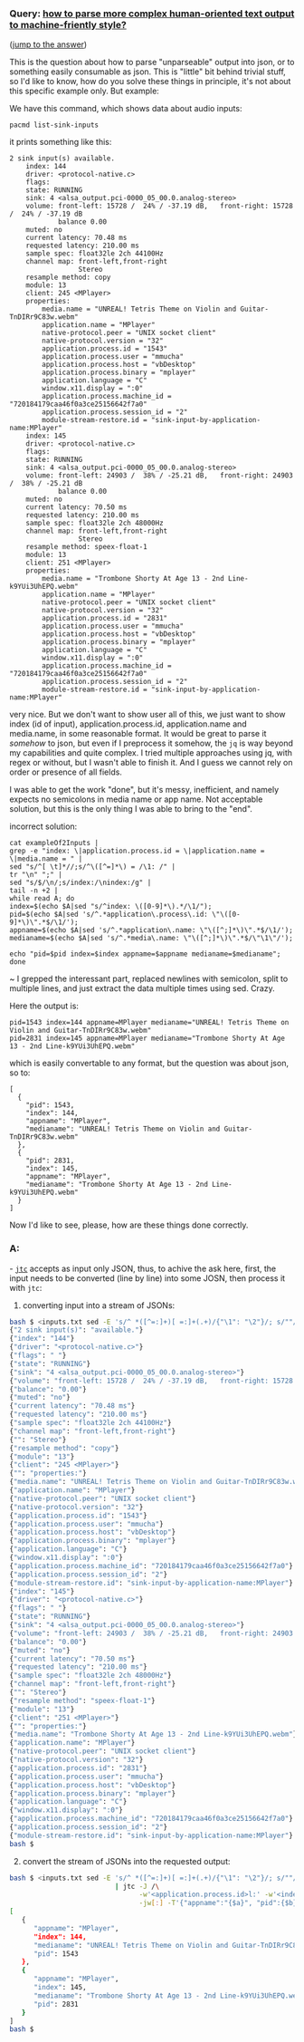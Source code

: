 ### Query: [how to parse more complex human-oriented text output to machine-friently style?](https://stackoverflow.com/questions/59913240/how-to-parse-more-complex-human-oriented-text-output-to-machine-friently-style)
([jump to the answer](https://github.com/ldn-softdev/stackoverflow-json/blob/master/lib/how%20to%20parse%20more%20complex%20human-oriented%20text%20output%20to%20machine-friently%20style.md#a))

This is the question about how to parse "unparseable" output into json, or to something easily consumable as json. This is "little" bit behind trivial stuff, so I'd like to know, how do you solve these things in principle, it's not about this specific example only. But example:

We have this command, which shows data about audio inputs: 

    pacmd list-sink-inputs

it prints something like this:

```
2 sink input(s) available.
    index: 144
    driver: <protocol-native.c>
    flags: 
    state: RUNNING
    sink: 4 <alsa_output.pci-0000_05_00.0.analog-stereo>
    volume: front-left: 15728 /  24% / -37.19 dB,   front-right: 15728 /  24% / -37.19 dB
            balance 0.00
    muted: no
    current latency: 70.48 ms
    requested latency: 210.00 ms
    sample spec: float32le 2ch 44100Hz
    channel map: front-left,front-right
                 Stereo
    resample method: copy
    module: 13
    client: 245 <MPlayer>
    properties:
        media.name = "UNREAL! Tetris Theme on Violin and Guitar-TnDIRr9C83w.webm"
        application.name = "MPlayer"
        native-protocol.peer = "UNIX socket client"
        native-protocol.version = "32"
        application.process.id = "1543"
        application.process.user = "mmucha"
        application.process.host = "vbDesktop"
        application.process.binary = "mplayer"
        application.language = "C"
        window.x11.display = ":0"
        application.process.machine_id = "720184179caa46f0a3ce25156642f7a0"
        application.process.session_id = "2"
        module-stream-restore.id = "sink-input-by-application-name:MPlayer"
    index: 145
    driver: <protocol-native.c>
    flags: 
    state: RUNNING
    sink: 4 <alsa_output.pci-0000_05_00.0.analog-stereo>
    volume: front-left: 24903 /  38% / -25.21 dB,   front-right: 24903 /  38% / -25.21 dB
            balance 0.00
    muted: no
    current latency: 70.50 ms
    requested latency: 210.00 ms
    sample spec: float32le 2ch 48000Hz
    channel map: front-left,front-right
                 Stereo
    resample method: speex-float-1
    module: 13
    client: 251 <MPlayer>
    properties:
        media.name = "Trombone Shorty At Age 13 - 2nd Line-k9YUi3UhEPQ.webm"
        application.name = "MPlayer"
        native-protocol.peer = "UNIX socket client"
        native-protocol.version = "32"
        application.process.id = "2831"
        application.process.user = "mmucha"
        application.process.host = "vbDesktop"
        application.process.binary = "mplayer"
        application.language = "C"
        window.x11.display = ":0"
        application.process.machine_id = "720184179caa46f0a3ce25156642f7a0"
        application.process.session_id = "2"
        module-stream-restore.id = "sink-input-by-application-name:MPlayer"
```

very nice. But we don't want to show user all of this, we just want to show index (id of input), application.process.id, application.name and media.name, in some reasonable format. It would be great to parse it _somehow_ to json, but even if I preprocess it somehow, the `jq` is way beyond my capabilities and quite complex. I tried multiple approaches using jq, with regex or without, but I wasn't able to finish it. And I guess we cannot rely on order or presence of all fields.

I was able to get the work "done", but it's messy, inefficient, and namely expects no semicolons in media name or app name. Not acceptable solution, but this is the only thing I was able to bring to the "end".

incorrect solution:

    cat exampleOf2Inputs | 
    grep -e "index: \|application.process.id = \|application.name = \|media.name = " | 
    sed "s/^[ \t]*//;s/^\([^=]*\) = /\1: /" | 
    tr "\n" ";" | 
    sed "s/$/\n/;s/index:/\nindex:/g" | 
    tail -n +2 | 
    while read A; do 
    index=$(echo $A|sed "s/^index: \([0-9]*\).*/\1/");
    pid=$(echo $A|sed 's/^.*application\.process\.id: \"\([0-9]*\)\".*$/\1/'); 
    appname=$(echo $A|sed 's/^.*application\.name: \"\([^;]*\)\".*$/\1/'); 
    medianame=$(echo $A|sed 's/^.*media\.name: \"\([^;]*\)\".*$/\"\1\"/'); 
    
    echo "pid=$pid index=$index appname=$appname medianame=$medianame"; 
    done

~ I grepped the interessant part, replaced newlines with semicolon, split to multiple lines, and just extract the data multiple times using sed. Crazy.

Here the output is:

    pid=1543 index=144 appname=MPlayer medianame="UNREAL! Tetris Theme on Violin and Guitar-TnDIRr9C83w.webm"
    pid=2831 index=145 appname=MPlayer medianame="Trombone Shorty At Age 13 - 2nd Line-k9YUi3UhEPQ.webm"

which is easily convertable to any format, but the question was about json, so to:

    [
      {
        "pid": 1543,
        "index": 144,
        "appname": "MPlayer",
        "medianame": "UNREAL! Tetris Theme on Violin and Guitar-TnDIRr9C83w.webm"
      },
      {
        "pid": 2831,
        "index": 145,
        "appname": "MPlayer",
        "medianame": "Trombone Shorty At Age 13 - 2nd Line-k9YUi3UhEPQ.webm"
      }
    ]

Now I'd like to see, please, how are these things done correctly.

### A:
\- [`jtc`](https://github.com/ldn-softdev/jtc) accepts as input only JSON, thus, to achive the ask here, first, the input needs to be
converted (line by line) into some JOSN, then process it with `jtc`:

1. converting input into a stream of JSONs:
```bash
bash $ <inputs.txt sed -E 's/^ *([^=:]+)[ =:]+(.+)/{"\1": "\2"}/; s/""/"/g; s/ +":/":/'
{"2 sink input(s)": "available."}
{"index": "144"}
{"driver": "<protocol-native.c>"}
{"flags": " "}
{"state": "RUNNING"}
{"sink": "4 <alsa_output.pci-0000_05_00.0.analog-stereo>"}
{"volume": "front-left: 15728 /  24% / -37.19 dB,   front-right: 15728 /  24% / -37.19 dB"}
{"balance": "0.00"}
{"muted": "no"}
{"current latency": "70.48 ms"}
{"requested latency": "210.00 ms"}
{"sample spec": "float32le 2ch 44100Hz"}
{"channel map": "front-left,front-right"}
{"": "Stereo"}
{"resample method": "copy"}
{"module": "13"}
{"client": "245 <MPlayer>"}
{"": "properties:"}
{"media.name": "UNREAL! Tetris Theme on Violin and Guitar-TnDIRr9C83w.webm"}
{"application.name": "MPlayer"}
{"native-protocol.peer": "UNIX socket client"}
{"native-protocol.version": "32"}
{"application.process.id": "1543"}
{"application.process.user": "mmucha"}
{"application.process.host": "vbDesktop"}
{"application.process.binary": "mplayer"}
{"application.language": "C"}
{"window.x11.display": ":0"}
{"application.process.machine_id": "720184179caa46f0a3ce25156642f7a0"}
{"application.process.session_id": "2"}
{"module-stream-restore.id": "sink-input-by-application-name:MPlayer"}
{"index": "145"}
{"driver": "<protocol-native.c>"}
{"flags": " "}
{"state": "RUNNING"}
{"sink": "4 <alsa_output.pci-0000_05_00.0.analog-stereo>"}
{"volume": "front-left: 24903 /  38% / -25.21 dB,   front-right: 24903 /  38% / -25.21 dB"}
{"balance": "0.00"}
{"muted": "no"}
{"current latency": "70.50 ms"}
{"requested latency": "210.00 ms"}
{"sample spec": "float32le 2ch 48000Hz"}
{"channel map": "front-left,front-right"}
{"": "Stereo"}
{"resample method": "speex-float-1"}
{"module": "13"}
{"client": "251 <MPlayer>"}
{"": "properties:"}
{"media.name": "Trombone Shorty At Age 13 - 2nd Line-k9YUi3UhEPQ.webm"}
{"application.name": "MPlayer"}
{"native-protocol.peer": "UNIX socket client"}
{"native-protocol.version": "32"}
{"application.process.id": "2831"}
{"application.process.user": "mmucha"}
{"application.process.host": "vbDesktop"}
{"application.process.binary": "mplayer"}
{"application.language": "C"}
{"window.x11.display": ":0"}
{"application.process.machine_id": "720184179caa46f0a3ce25156642f7a0"}
{"application.process.session_id": "2"}
{"module-stream-restore.id": "sink-input-by-application-name:MPlayer"}
bash $ 

```
2. convert the stream of JSONs into the requested output:
```bash
bash $ <inputs.txt sed -E 's/^ *([^=:]+)[ =:]+(.+)/{"\1": "\2"}/; s/""/"/g; s/ +":/":/' \
                          | jtc -J /\
                                -w'<application.process.id>l:' -w'<index>l:' -w'<application.name>l:' -w'<media.name>l:' -jl /\
                                -jw[:] -T'{"appname":"{$a}", "pid":{$b}, "{$C}":{$c}, "medianame":"{$d}"}'
[
   {
      "appname": "MPlayer",
      "index": 144,
      "medianame": "UNREAL! Tetris Theme on Violin and Guitar-TnDIRr9C83w.webm",
      "pid": 1543
   },
   {
      "appname": "MPlayer",
      "index": 145,
      "medianame": "Trombone Shorty At Age 13 - 2nd Line-k9YUi3UhEPQ.webm",
      "pid": 2831
   }
]
bash $ 
```


